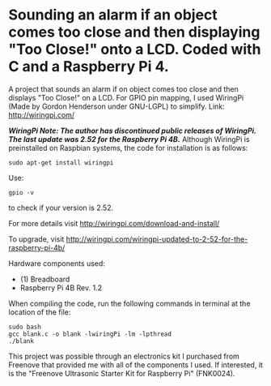 # Sounding an alarm if an object comes too close and then displaying "Too Close!" onto a LCD. Coded with C and a Raspberry Pi 4.
A project that sounds an alarm if on object comes too close and then displays "Too Close!" on a LCD. 
For GPIO pin mapping, I used WiringPi (Made by Gordon Henderson under GNU-LGPL) to simplify. Link: http://wiringpi.com/

***WiringPi Note: The author has discontinued public releases of WiringPi. The last update was 2.52 for the Raspberry Pi 4B.***
Although WiringPi is preinstalled on Raspbian systems, the code for installation is as follows:
```
sudo apt-get install wiringpi
```
Use:
```
gpio -v
```
to check if your version is 2.52.

For more details visit http://wiringpi.com/download-and-install/

To upgrade, visit http://wiringpi.com/wiringpi-updated-to-2-52-for-the-raspberry-pi-4b/

Hardware components used:
- (1) Breadboard
- Raspberry Pi 4B Rev. 1.2

When compiling the code, run the following commands in terminal at the location of the file:
```
sudo bash
gcc blank.c -o blank -lwiringPi -lm -lpthread
./blank
```
This project was possible through an electronics kit I purchased from Freenove that provided me with all of the components I used. 
If interested, it is the "Freenove Ultrasonic Starter Kit for Raspberry Pi" (FNK0024).
